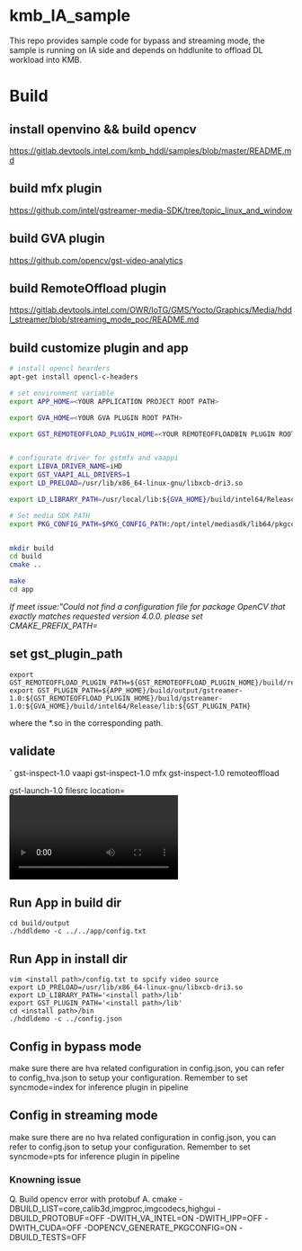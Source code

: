 # kmb_IA_sample

This repo provides sample code for bypass and streaming mode, the sample is running on IA side and depends on hddlunite to offload DL workload into KMB.

# Build

## install openvino && build opencv
<https://gitlab.devtools.intel.com/kmb_hddl/samples/blob/master/README.md>

## build mfx plugin
<https://github.com/intel/gstreamer-media-SDK/tree/topic_linux_and_window>

## build GVA plugin
<https://github.com/opencv/gst-video-analytics> 

## build RemoteOffload plugin
<https://gitlab.devtools.intel.com/OWR/IoTG/GMS/Yocto/Graphics/Media/hddl_streamer/blob/streaming_mode_poc/README.md>


## build customize plugin and app 

```sh
# install opencl hearders
apt-get install opencl-c-headers

# set environment variable
export APP_HOME=<YOUR APPLICATION PROJECT ROOT PATH>

export GVA_HOME=<YOUR GVA PLUGIN ROOT PATH>

export GST_REMOTEOFFLOAD_PLUGIN_HOME=<YOUR REMOTEOFFLOADBIN PLUGIN ROOT PATH>


# configurate driver for gstmfx and vaappi
export LIBVA_DRIVER_NAME=iHD
export GST_VAAPI_ALL_DRIVERS=1
export LD_PRELOAD=/usr/lib/x86_64-linux-gnu/libxcb-dri3.so

export LD_LIBRARY_PATH=/usr/local/lib:${GVA_HOME}/build/intel64/Release/lib:${LD_LIBRARY_PATH}

# Set media SDK PATH
export PKG_CONFIG_PATH=$PKG_CONFIG_PATH:/opt/intel/mediasdk/lib64/pkgconfig


mkdir build
cd build
cmake ..

make
cd app
```

*If meet issue:"Could not find a configuration file for package OpenCV that exactly matches requested version 4.0.0. please set CMAKE_PREFIX_PATH=<YOUR CUSTOM COMPILED OPENCV-4.0.0 INSTALL DIR>*

## set gst_plugin_path
```
export GST_REMOTEOFFLOAD_PLUGIN_PATH=${GST_REMOTEOFFLOAD_PLUGIN_HOME}/build/remoteoffloadext
export GST_PLUGIN_PATH=${APP_HOME}/build/output/gstreamer-1.0:${GST_REMOTEOFFLOAD_PLUGIN_HOME}/build/gstreamer-1.0:${GVA_HOME}/build/intel64/Release/lib:${GST_PLUGIN_PATH}
```
where the *.so in the corresponding path.

## validate
`
gst-inspect-1.0 vaapi
gst-inspect-1.0 mfx
gst-inspect-1.0 remoteoffload

gst-launch-1.0 filesrc location=<video path>/video.mp4 ! qtdemux  ! h264parse ! mfxh264dec ! inference ! osdparser ! mfxsink
`

## Run App in build dir


``` 
cd build/output
./hddldemo -c ../../app/config.txt 
```

## Run App in install dir

```
vim <install path>/config.txt to spcify video source
export LD_PRELOAD=/usr/lib/x86_64-linux-gnu/libxcb-dri3.so
export LD_LIBRARY_PATH='<install path>/lib'
export GST_PLUGIN_PATH='<install path>/lib'
cd <install path>/bin
./hddldemo -c ../config.json
```


## Config in bypass mode
make sure there are hva related configuration in config.json, you can refer to config_hva.json to setup your configuration. Remember to set syncmode=index for inference plugin in pipeline

## Config in streaming  mode
make sure there are no hva related configuration in config.json, you can refer to config.json to setup your configuration. Remember to set syncmode=pts for inference plugin in pipeline



### Knowning issue

Q. Build opencv error with protobuf
A. cmake -DBUILD_LIST=core,calib3d,imgproc,imgcodecs,highgui -DBUILD_PROTOBUF=OFF -DWITH_VA_INTEL=ON -DWITH_IPP=OFF -DWITH_CUDA=OFF -DOPENCV_GENERATE_PKGCONFIG=ON -DBUILD_TESTS=OFF
